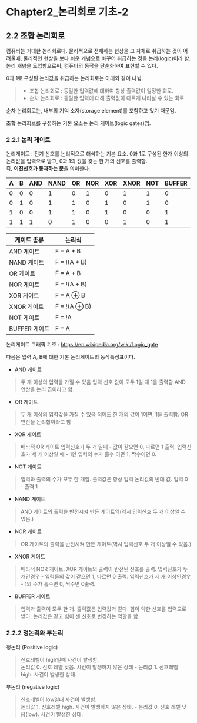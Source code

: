 # Chapter2_논리회로 기초-2

2.2 조합 논리회로
---
컴퓨터는 거대한 논리회로다. 물리적으로 전재하는 현상을 그 자체로 취급하는 것이 어려울때, 물리적인 현상을 보다 쉬운 개념으로 바꾸어 취급하는 것을 논리(logic)이라 함. 논리 개념을 도입함으로써, 컴퓨터의 동작을 단순화하여 표현할 수 있다.

0과 1로 구성된 논리값을 취급하는 논리회로는 아래와 같이 나뉨.
>* 조합 논리회로 : 동일한 입력값에 대하여 항상 출력값이 일정한 회로.
>* 순차 논리회로 : 동일한 입력에 대해 출력값이 다르게 나타날 수 있는 회로

순차 논리회로는, 내부의 기억 소자(storage element)를 포함하고 있기 때문임. 

조합 논리회로를 구성하는 기본 요소는 논리 게이트(logic gates)임.

### 2.2.1 논리 게이트
논리게이트 : 전기 신호를 논리적으로 해석하는 기본 요소. 0과 1로 구성된 한개 이상의 논리값을 입력으로 받고, 0과 1의 값을 갖는 한 개의 신호를 출력함.  
즉, **이진신호가 통과하는 문**을 의미한다.

| A | B | AND | NAND | OR | NOR | XOR | XNOR | NOT | BUFFER |
|---|---|-----|------|----|-----|-----|------|-----|--------|
| 0 | 0 |  0  |   1  | 0  |  1  |  0  |  1   |  1  |   0    |
| 0 | 1 |  0  |   1  | 1  |  0  |  1  |  0   |  1  |   0    |
| 1 | 0 |  0  |   1  | 1  |  0  |  1  |  0   |  0  |   1    |
| 1 | 1 |  1  |   0  | 1  |  0  |  0  |  1   |  0  |   1    |

| 게이트 종류 | 논리식 |
|------------|--------|
| AND 게이트 | F = A * B |
| NAND 게이트 | F = !(A * B) |
| OR 게이트 | F = A + B |
| NOR 게이트 | F = !(A + B) |
| XOR 게이트 | F = A ⊕ B |
| XNOR 게이트 | F = !(A ⊕ B) |
| NOT 게이트 | F = !A |
| BUFFER 게이트 | F = A |


논리게이트 그래픽 기호 : 
https://en.wikipedia.org/wiki/Logic_gate  

다음은 입력 A, B에 대한 기본 논리게이트의 동작특성표이다.

* AND 게이트 
> 두 개 이상의 입력을 가질 수 있음
> 입력 신호 값이 모두 1일 때 1을 출력함
> AND 연산을 논리 곱이라고 함.
  
* OR 게이트
> 두 개 이상의 입력값을 가질 수 있음
> 적어도 한 개의 값이 1이면, 1을 출력함.
> OR 연산을 논리합이라고 함

* XOR 게이트
> 배타적 OR 게이트
> 입력신호가 두 개 일때 - 값이 같으면 0, 다르면 1 출력.
> 입력신호가 세 개 이상일 때 - 1인 입력의 수가 홀수 이면 1, 짝수이면 0.

* NOT 게이트
> 입력과 출력의 수가 모두 한 개임.
> 출력값은 항상 입력 논리값의 반대 값. 입력 0 - 출력 1

* NAND 게이트
> AND 게이트의 출력을 반전시켜 만든 게이트임(역시 입력신호 두 개 이상일 수 있음.)

* NOR 게이트
> OR 게이트의 출력을 반전시켜 만든 게이트(역시 입력신호 두 개 이상일 수 있음.)

* XNOR 게이트
> 배타적 NOR 게이트. XOR 게이트의 출력이 반전된 신호를 출력.
> 입력신호가 두 개인경우 -  입력들의 값이 같으면 1, 다르면 0 출력.
> 입력신호가 세 개 이상인경우 - 1의 수가 홀수면 0, 짝수면 0출력.

* BUFFER 게이트
> 입력과 출력이 모두 한 개. 출력값은 입력값과 같다.
> 힘이 약한 신호를 입력으로 받아, 논리값은 같고 힘이 센 신호로 변경하는 역할을 함.
 
### 2.2.2 정논리와 부논리
정논리 (Positive logic)
>  신호레벨이 high일때 사건이 발생함.  
>  논리값 0. 신호 레벨 낮음. 사건이 발생하지 않은 상태 - 논리값 1. 신호레벨 high. 사건이 발생한 상태.

부논리 (negative logic)
>  신호레벨이 low일때 사건이 발생함.  
>  논리값 1. 신호레벨 high. 사건이 발생하지 않은 상태. - 논리값 0. 신호 레벨 낮음(low). 사건이 발생한 상태.